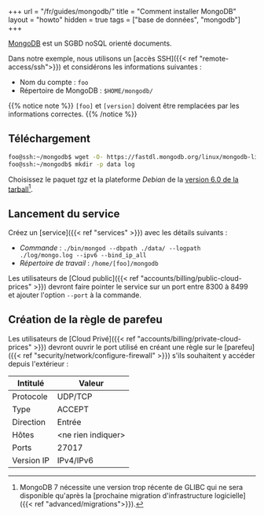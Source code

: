 +++
url = "/fr/guides/mongodb/"
title = "Comment installer MongoDB"
layout = "howto"
hidden = true
tags = ["base de données", "mongodb"]
+++

[MongoDB](https://www.mongodb.com/) est un SGBD noSQL orienté documents.

Dans notre exemple, nous utilisons un [accès SSH]({{< ref "remote-access/ssh">}}) et considérons les informations suivantes :

- Nom du compte : `foo`
- Répertoire de MongoDB : `$HOME/mongodb/`

{{% notice note %}}
`[foo]` et `[version]` doivent être remplacées par les informations correctes.
{{% /notice %}}

## Téléchargement

```sh
foo@ssh:~/mongodb$ wget -O- https://fastdl.mongodb.org/linux/mongodb-linux-x86_64-debian10-[version].tgz | tar -xz --strip-components=1
foo@ssh:~/mongodb$ mkdir -p data log
```

Choisissez le paquet *tgz* et la plateforme *Debian* de la [version 6.0 de la tarball](https://www.mongodb.com/try/download/community)[^1].

## Lancement du service

Créez un [service]({{< ref "services" >}}) avec les détails suivants :

- *Commande* : `./bin/mongod --dbpath ./data/ --logpath ./log/mongo.log --ipv6 --bind_ip_all`
- *Répertoire de travail* : `/home/[foo]/mongodb`

Les utilisateurs de [Cloud public]({{< ref "accounts/billing/public-cloud-prices" >}}) devront faire pointer le service sur un port entre 8300 à 8499 et ajouter l'option `--port` à la commande.

## Création de la règle de parefeu

Les utilisateurs de [Cloud Privé]({{< ref "accounts/billing/private-cloud-prices" >}}) devront ouvrir le port utilisé en créant une règle sur le [parefeu]({{< ref "security/network/configure-firewall" >}}) s'ils souhaitent y accéder depuis l'extérieur :

| Intitulé   | Valeur                                           |
|------------|--------------------------------------------------|
| Protocole  | UDP/TCP                                          |
| Type       | ACCEPT                                           |
| Direction  | Entrée                                           |
| Hôtes      | \<ne rien indiquer>                              |
| Ports      | 27017                                            |
| Version IP | IPv4/IPv6                                        |

[^1]: MongoDB 7 nécessite une version trop récente de GLIBC qui ne sera disponible qu'après la [prochaine migration d'infrastructure logicielle]({{< ref "advanced/migrations">}}).
